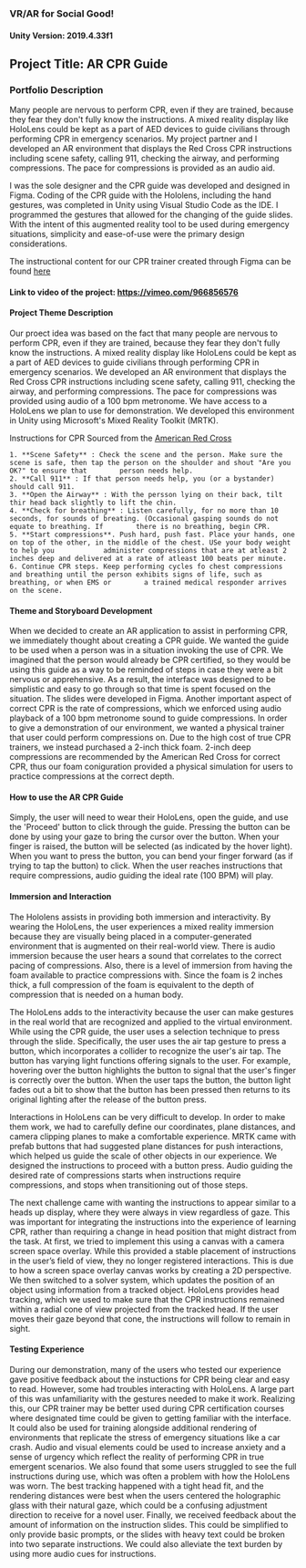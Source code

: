 ### VR/AR for Social Good!
#### Unity Version: 2019.4.33f1

## Project Title: AR CPR Guide


### Portfolio Description
Many people are nervous to perform CPR, even if they are trained, because they fear they don't fully know the instructions. A mixed reality display like HoloLens could be kept as a part of AED devices to guide civilians through performing CPR in emergency scenarios. My project partner and I developed an AR environment that displays the Red Cross CPR instructions including scene safety, calling 911, checking the airway, and performing compressions. The pace for compressions is provided as an audio aid.

I was the sole designer and the CPR guide was developed and designed in Figma. Coding of the CPR guide with the Hololens, including the hand gestures, was completed in Unity using Visual Studio Code as the IDE. I programmed the gestures that allowed for the changing of the guide slides. With the intent of this augmented reality tool to be used during emergency situations, simplicity and ease-of-use were the primary design considerations.

The instructional content for our CPR trainer created through Figma can be found [here](https://www.figma.com/proto/VLd5kKy1kRDH1e0Px1JBTZ/IKEP_Figma-Toolkit-for-MRTK-%2F-HoloLens?node-id=11025%3A1685&scaling=contain&page-id=11025%3A1684)


#### Link to video of the project: https://vimeo.com/966856576


#### Project Theme Description

Our proect idea was based on the fact that many people are nervous to perform CPR, even if they are trained, because they fear they don't fully know the instructions. A mixed reality display like HoloLens could be kept as a part of AED devices to guide civilians through performing CPR in emergency scenarios. We developed an AR environment that displays the Red Cross CPR instructions including scene safety, calling 911, checking the airway, and performing compressions. The pace for compressions was provided using audio of a 100 bpm metronome. We have access to a HoloLens we plan to use for demonstration. We developed this environment in Unity using Microsoft's Mixed Reality Toolkit (MRTK). 

 Instructions for CPR
    Sourced from the [American Red Cross](https://www.redcross.org/take-a-class/cpr/performing-cpr/cpr-steps)

    1. **Scene Safety** : Check the scene and the person. Make sure the scene is safe, then tap the person on the shoulder and shout "Are you OK?" to ensure that        person needs help.
    2. **Call 911** : If that person needs help, you (or a bystander) should call 911. 
    3. **Open the Airway** : With the persson lying on their back, tilt thir head back slightly to lift the chin.
    4. **Check for breathing** : Listen carefully, for no more than 10 seconds, for sounds of breating. (Occasional gasping sounds do not equate to breathing. If        there is no breathing, begin CPR.
    5. **Start compressions**. Push hard, push fast. Place your hands, one on top of the other, in the middle of the chest. USe your body weight to help you            administer compressions that are at atleast 2 inches deep and delivered at a rate of atleast 100 beats per minute.
    6. Continue CPR steps. Keep performing cycles fo chest compressions and breathing until the person exhibits signs of life, such as breathing, or when EMS or        a trained medical responder arrives on the scene.


#### Theme and Storyboard Development

When we decided to create an AR application to assist in performing CPR, we immediately thought about creating a CPR guide. We wanted the guide to be used when a person was in a situation invoking the use of CPR. We imagined that the person would already be CPR certified, so they would be using this guide as a way to be reminded of steps in case they were a bit nervous or apprehensive. As a result, the interface was designed to be  simplistic and easy to go through so that time is spent focused on the situation. The slides were developed in Figma. Another important aspect of correct CPR is the rate of compressions, which we enforced using audio playback of a 100 bpm metronome sound to guide compressions. In order to give a demonstration of our environment, we wanted a physical trainer that user could perform compressions on. Due to the high cost of true CPR trainers, we instead purchased a 2-inch thick foam. 2-inch deep compressions are recommended by the American Red Cross for correct CPR, thus our foam coniguration provided a physical simulation for users to practice compressions at the correct depth. 

#### How to use the AR CPR Guide

Simply, the user will need to wear their HoloLens, open the guide, and use the 'Proceed' button to click through the guide. 
Pressing the button can be done by using your gaze to bring the cursor over the button. When your finger is raised, the button will be selected (as indicated by the hover light). When you want to press the button, you can bend your finger forward (as if trying to tap the button) to click. 
When the user reaches instructions that require compressions, audio guiding the ideal rate (100 BPM) will play. 

#### Immersion and Interaction

The Hololens assists in providing both immersion and interactivity. By wearing the HoloLens, the user experiences a mixed reality immersion because they are visually being placed in a computer-generated environment that is augmented on their real-world view. There is audio immersion because the user hears a sound that correlates to the correct pacing of compressions. Also, there is a level of immersion from having the foam available to practice compressions with. Since the foam is 2 inches thick, a full compression of the foam is equivalent to the depth of compression that is needed on a human body.

The HoloLens adds to the interactivity because the user can make gestures in the real world that are recognized and applied to the virtual environment. While using the CPR guide, the user uses a selection technique to press through the slide. Specifically, the user uses the air tap gesture to press a button, which incorporates a collider to recognize the user's air tap. The button has varying light functions offering signals to the user. For example, hovering over the button highlights the button to signal that the user's finger is correctly over the button. When the user taps the button, the button light fades out a bit to show that the button has been pressed then returns to its original lighting after the release of the button press.

Interactions in HoloLens can be very difficult to develop. In order to make them work, we had to carefully define our coordinates, plane distances, and camera clipping planes to make a comfortable experience. MRTK came with prefab buttons that had suggested plane distances for push interactions, which helped us guide the scale of other objects in our experience. We designed the instructions to proceed with a button press. Audio guiding the desired rate of compressions starts when instructions require compressions, and stops when transitioning out of those steps. 

The next challenge came with wanting the instructions to appear similar to a heads up display, where they were always in view regardless of gaze. This was important for integrating the instructions into the experience of learning CPR, rather than requiring a change in head position that might distract from the task. At first, we tried to implement this using a canvas with a camera screen space overlay. While this provided a stable placement of instructions in the user’s field of view, they no longer registered interactions. This is due to how a screen space overlay canvas works by creating a 2D perspective. We then switched to a solver system, which updates the position of an object using information from a tracked object. HoloLens provides head tracking, which we used to make sure that the CPR instructions remained within a radial cone of view projected from the tracked head. If the user moves their gaze beyond that cone, the instructions will follow to remain in sight. 


#### Testing Experience

During our demonstration, many of the users who tested our experience gave positive feedback about the instuctions for CPR being clear and easy to read. However, some had troubles interacting with HoloLens. A large part of this was unfamiliarity with the gestures needed to make it work. Realizing this, our CPR trainer may be better used during CPR certification courses where designated time could be given to getting familiar with the interface. It could also be used for training alongside additional rendering of environments that replicate the stress of emergency situations like a car crash. Audio and visual elements could be used to increase anxiety and a sense of urgency which reflect the reality of performing CPR in true emergent scenarios. We also found that some users struggled to see the full instructions during use, which was often a problem with how the HoloLens was worn. The best tracking happened with a tight head fit, and the rendering distances were best when the users centered the holographic glass with their natural gaze, which could be a confusing adjustment direction to receive for a novel user. Finally, we received feedback about the amount of information on the instruction slides. This could be simplified to only provide basic prompts, or the slides with heavy text could be broken into two separate instructions. We could also alleviate the text burden by using more audio cues for instructions. 
